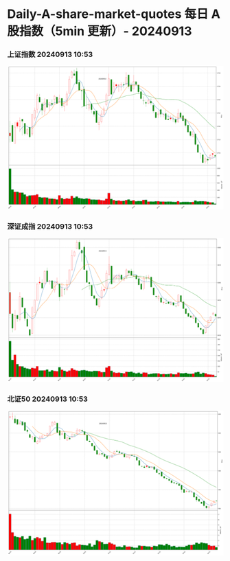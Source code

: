 
# Daily-A-share-market-quotes 每日 A 股指数（5min 更新）- 20240913

### 上证指数 20240913 10:53
![](./fig/2024/9/20240913-sh000001.png)

### 深证成指 20240913 10:53
![](./fig/2024/9/20240913-sz399001.png)

### 北证50 20240913 10:53
![](./fig/2024/9/20240913-bj899050.png)
